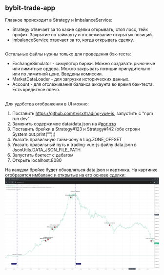 ## bybit-trade-app

Главное происходит в Strategy и ImbalanceService:
* Strategy отвечает за то какие сделки открывать, стоп лосс, тейк профит. Закрытие по таймауту и отслеживание открытых позиций.
* ImbalanceService отвечает за то, когда открывать сделку.

## 
Остальные файлы нужны только для проведения бэк-теста: 
* ExchangeSimulator - симулятор биржи. Можно создавать рыночные или лимитные ордера. Можно закрывать позиции принудительно или по лимитной цене. Введены комиссии. 
* MarketDataLoader - для загрузки исторических данных. 
* Account - для отслеживания баланса аккаунта во время бэк-теста. Есть кредитное плечо.

##
Для удобства отображения в UI можно:
1. Поставить https://github.com/tvjsx/trading-vue-js, запустить c "npm run dev"
2. Заменить содержимое data/data.json на #[вот это](src/main/resources/data_template.json)
3. Поставить брейки в Strategy#123 и Strategy#142 (обе строки System.out.print("");)
4. Указать правильную тайм-зону в Log.ZONE_OFFSET
5. Указать правильный путь к trading-vue-js файлу data.json в JsonUtils.DATA_JSON_FILE_PATH
6. Запустить бэктест с дебагом
7. Открыть localhost:8080

На каждом брейке будет обновляться data.json и картинка. На картинке отобразятся имбаланс и открытые на его основе сделки:
![trading_vue_shot.png](src/main/resources/pictures/trading_vue_shot.png)
